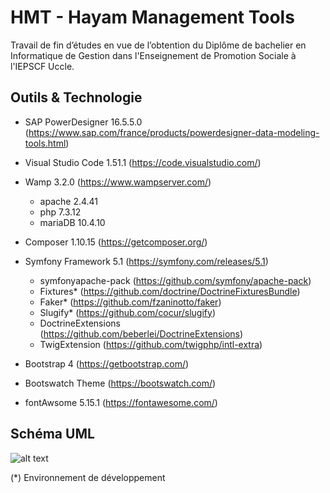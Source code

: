 # HMT - Hayam Management Tools
Travail de fin d’études en vue de l’obtention du Diplôme de bachelier en Informatique de Gestion dans l'Enseignement de Promotion Sociale à l'IEPSCF Uccle.

## Outils & Technologie

- SAP PowerDesigner 16.5.5.0 (https://www.sap.com/france/products/powerdesigner-data-modeling-tools.html)

- Visual Studio Code 1.51.1 (https://code.visualstudio.com/)

- Wamp 3.2.0 (https://www.wampserver.com/)
  - apache 2.4.41
  - php 7.3.12
  - mariaDB 10.4.10
  
- Composer 1.10.15 (https://getcomposer.org/)
- Symfony Framework 5.1 (https://symfony.com/releases/5.1)
  - symfonyapache-pack (https://github.com/symfony/apache-pack)
  - Fixtures* (https://github.com/doctrine/DoctrineFixturesBundle)
  - Faker* (https://github.com/fzaninotto/faker)
  - Slugify* (https://github.com/cocur/slugify)
  - DoctrineExtensions (https://github.com/beberlei/DoctrineExtensions)
  - TwigExtension (https://github.com/twigphp/intl-extra)
- Bootstrap 4 (https://getbootstrap.com/)
- Bootswatch Theme (https://bootswatch.com/) 
- fontAwsome 5.15.1 (https://fontawesome.com/)


## Schéma UML

![alt text](https://github.com/crysis90war/TFE-Lemka/blob/main/diagram.png?raw=true)

(*) Environnement de développement
